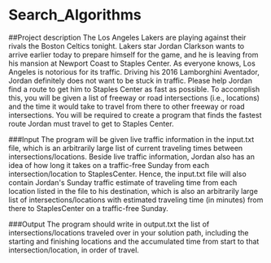# Search_Algorithms

##Project description
The Los Angeles Lakers are playing against their rivals the Boston Celtics tonight. Lakers star Jordan Clarkson wants to arrive earlier today to prepare himself for the game, and he is leaving from his mansion at Newport Coast to Staples Center. As everyone knows, Los Angeles is notorious for its traffic. Driving his 2016 Lamborghini Aventador, Jordan definitely does not want to be stuck in traffic. Please help Jordan find a route to get him to Staples Center as fast as possible.
To accomplish this, you will be given a list of freeway or road intersections (i.e., locations) and the time it would take to travel from there to other freeway or road intersections. You will be required to create a program that finds the fastest route Jordan must travel to get to Staples Center.

###Input
The program will be given live traffic information in the input.txt file, which is an arbitrarily large list of current traveling times between intersections/locations.
Beside live traffic information, Jordan also has an idea of how long it takes on a traffic-free Sunday from each intersection/location to StaplesCenter. Hence, the input.txt file will also contain Jordan's Sunday traffic estimate of traveling time from each location listed in the file to his destination, which is also an arbitrarily large list of intersections/locations with estimated traveling time (in minutes) from there to StaplesCenter on a traffic-free Sunday.

###Output
The program should write in output.txt the list of intersections/locations traveled over in your solution path, including the starting and finishing locations and the accumulated time from start to that intersection/location, in order of travel.